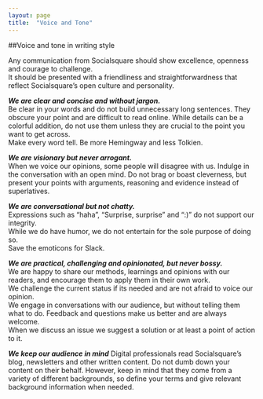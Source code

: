 ```yaml
---
layout: page
title:  "Voice and Tone"
---
```



##Voice and tone in writing style

Any communication from Socialsquare should show excellence, openness and courage to challenge.  
It should be presented with a friendliness and straightforwardness that reflect Socialsquare’s open culture and personality. 

***We are clear and concise and without jargon.***  
Be clear in your words and do not build unnecessary long sentences. They obscure your point and are difficult to read online. While details can be a colorful addition, do not use them unless they are crucial to the point you want to get across.  
Make every word tell. Be more Hemingway and less Tolkien.

***We are visionary but never arrogant.***   
When we voice our opinions, some people will disagree with us. Indulge in the conversation with an open mind. 
Do not brag or boast cleverness, but present your points with arguments, reasoning and evidence instead of superlatives.

***We are conversational but not chatty.***  
Expressions such as “haha”, “Surprise, surprise” and “:)” do not support our integrity.  
While we do have humor, we do not entertain for the sole purpose of doing so.  
Save the emoticons for Slack. 

***We are practical, challenging and opinionated, but never bossy.***  
We are happy to share our methods, learnings and opinions with our readers, and encourage them to apply them in their own work.  
We challenge the current status if its needed and are not afraid to voice our opinion.   
We engage in conversations with our audience, but without telling them what to do. Feedback and questions make us better and are always welcome.  
When we discuss an issue we suggest a solution or at least a point of action to it.

***We keep our audience in mind***
Digital professionals read Socialsquare’s blog, newsletters and other written content. Do not dumb down your content on their behalf. 
However, keep in mind that they come from a variety of different backgrounds, so define your terms and give relevant background information when needed. 
